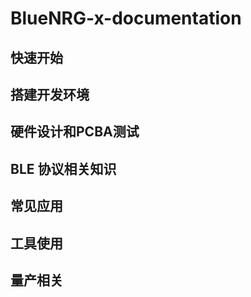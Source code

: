 # BlueNRG-x-documentation





## 快速开始



## 搭建开发环境



## 硬件设计和PCBA测试



## BLE 协议相关知识



## 常见应用



## 工具使用



## 量产相关